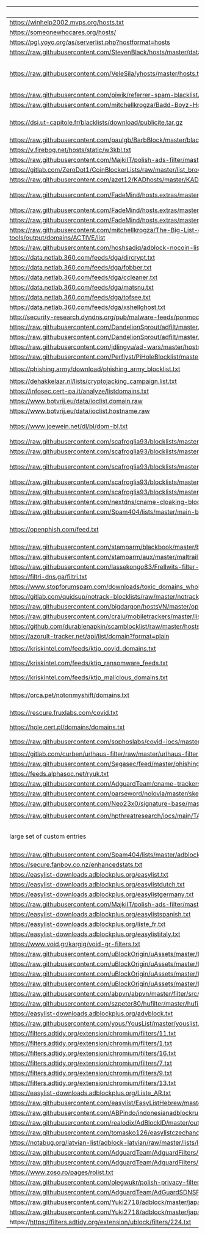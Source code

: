 List Source | Type | Category | Comments
--- | --- | --- | ---
https://winhelp2002.mvps.org/hosts.txt|hostfile|`ads`|
https://someonewhocares.org/hosts/|hostfile|`ads`|
https://pgl.yoyo.org/as/serverlist.php?hostformat=hosts|hostfile|`ads`|
https://raw.githubusercontent.com/StevenBlack/hosts/master/data/StevenBlack/hosts|hostfile|`ads`|
https://raw.githubusercontent.com/VeleSila/yhosts/master/hosts.txt|hostfile|`ads`|Excluding legit license servers
https://raw.githubusercontent.com/piwik/referrer-spam-blacklist/master/spammers.txt|hostfile|`spam`|
https://raw.githubusercontent.com/mitchellkrogza/Badd-Boyz-Hosts/master/hosts|hostfile|`spam`|
https://dsi.ut-capitole.fr/blacklists/download/publicite.tar.gz|hostfile|`ads`|only 'publicite' list
https://raw.githubusercontent.com/paulgb/BarbBlock/master/blacklists/domain-list.txt|hostfile|`ads`|
https://v.firebog.net/hosts/static/w3kbl.txt|hostfile|`ads`|
https://raw.githubusercontent.com/MajkiIT/polish-ads-filter/master/polish-pihole-filters/hostfile.txt|hostfile|`ads`|
https://gitlab.com/ZeroDot1/CoinBlockerLists/raw/master/list_browser.txt|hostfile|`mining`|
https://raw.githubusercontent.com/azet12/KADhosts/master/KADhosts.txt|hostfile|`ads`|
https://raw.githubusercontent.com/FadeMind/hosts.extras/master/add.Spam/hosts|hostfile|`spam` `malware` `phishing`|
https://raw.githubusercontent.com/FadeMind/hosts.extras/master/add.Risk/hosts|hostfile|`malware`|
https://raw.githubusercontent.com/FadeMind/hosts.extras/master/add.Dead/hosts|hostfile|`malware`|
https://raw.githubusercontent.com/mitchellkrogza/The-Big-List-of-Hacked-Malware-Web-Sites/master/.dev-tools/output/domains/ACTIVE/list|hostfile|`malware`|
https://raw.githubusercontent.com/hoshsadiq/adblock-nocoin-list/master/hosts.txt|hostfile|`mining`|
https://data.netlab.360.com/feeds/dga/dircrypt.txt|hostfile|`malware`|
https://data.netlab.360.com/feeds/dga/fobber.txt|hostfile|`malware`|
https://data.netlab.360.com/feeds/dga/ccleaner.txt|hostfile|`malware`|
https://data.netlab.360.com/feeds/dga/matsnu.txt|hostfile|`malware`|
https://data.netlab.360.com/feeds/dga/tofsee.txt|hostfile|`malware`|
https://data.netlab.360.com/feeds/dga/xshellghost.txt|hostfile|`malware`|
http://security-research.dyndns.org/pub/malware-feeds/ponmocup-infected-domains-shadowserver.csv|hostfile|`malware`|
https://raw.githubusercontent.com/DandelionSprout/adfilt/master/NorwegianExperimentalList%20alternate%20versions/NordicFiltersPiHole.txt|hostfile|`ads`|
https://raw.githubusercontent.com/DandelionSprout/adfilt/master/Alternate%20versions%20Anti-Malware%20List/AntiMalwareHosts.txt|hostfile|`malware`|
https://raw.githubusercontent.com/jdlingyu/ad-wars/master/hosts|hostfile|`ads`|
https://raw.githubusercontent.com/Perflyst/PiHoleBlocklist/master/SmartTV.txt|hostfile|`ads`|
https://phishing.army/download/phishing_army_blocklist.txt|hostfile|`malware` `phishing`|
https://dehakkelaar.nl/lists/cryptojacking_campaign.list.txt|hostfile|`mining`|
https://infosec.cert-pa.it/analyze/listdomains.txt|hostfile|`malware`|
https://www.botvrij.eu/data/ioclist.domain.raw|hostfile|`malware`|
https://www.botvrij.eu/data/ioclist.hostname.raw|hostfile|`malware`|
https://www.joewein.net/dl/bl/dom-bl.txt|hostfile|`spam` `malware` `phishing`|
https://raw.githubusercontent.com/scafroglia93/blocklists/master/blocklists-main.txt|hostfile|`malware`|
https://raw.githubusercontent.com/scafroglia93/blocklists/master/blocklists-certego.txt|hostfile|`malware`|
https://raw.githubusercontent.com/scafroglia93/blocklists/master/blocklists-personal.txt|hostfile|`spam` `malware` `phishing`|
https://raw.githubusercontent.com/scafroglia93/blocklists/master/blocklists-unit42-silverterrier.txt|hostfile|`malware`|
https://raw.githubusercontent.com/scafroglia93/blocklists/master/blocklists-unit42-playbook.txt|hostfile|`malware`|
https://raw.githubusercontent.com/nextdns/cname-cloaking-blocklist/master/domains|hostfile|`ads`|
https://raw.githubusercontent.com/Spam404/lists/master/main-blacklist.txt|hostfile|`spam`|
https://openphish.com/feed.txt|hostfile|`malware`|only full domain filters
https://raw.githubusercontent.com/stamparm/blackbook/master/blackbook.txt|hostfile|`ads`|
https://raw.githubusercontent.com/stamparm/aux/master/maltrail-malware-domains.txt|hostfile|`malware`|
https://raw.githubusercontent.com/lassekongo83/Frellwits-filter-lists/master/Frellwits-Swedish-Hosts-File.txt|hostfile|`ads`|
https://filtri-dns.ga/filtri.txt|hostfile|`ads`|
https://www.stopforumspam.com/downloads/toxic_domains_whole.txt|hostfile|`ads`|
https://gitlab.com/quidsup/notrack-blocklists/raw/master/notrack-malware.txt|hostfile|`ads`|
https://raw.githubusercontent.com/bigdargon/hostsVN/master/option/hosts-VN|hostfile|`ads`|
https://raw.githubusercontent.com/craiu/mobiletrackers/master/list.txt|hostfile|`tracking`|
https://github.com/durablenapkin/scamblocklist/raw/master/hosts.txt|hostfile|`phishing`|
https://azorult-tracker.net/api/list/domain?format=plain|hostfiles|`malware`|
https://kriskintel.com/feeds/ktip_covid_domains.txt|hostfile|`phishing` `malware`|
https://kriskintel.com/feeds/ktip_ransomware_feeds.txt|hostfile|`phishing` `malware`|
https://kriskintel.com/feeds/ktip_malicious_domains.txt|hostfile|`phishing` `malware`|
https://orca.pet/notonmyshift/domains.txt|hostfile|`malware` `phishing` `ads`|
https://rescure.fruxlabs.com/covid.txt|hostfile|`phishing` `malware`|
https://hole.cert.pl/domains/domains.txt|hostfile|`phishing` `malware`|
https://raw.githubusercontent.com/sophoslabs/covid-iocs/master/malware_domains.txt|hostfile|`phishing` `malware`|
https://gitlab.com/curben/urlhaus-filter/raw/master/urlhaus-filter-hosts-online.txt|hostfile|`malware`|
https://raw.githubusercontent.com/Segasec/feed/master/phishing-domains.json|json|`phishing`|
https://feeds.alphasoc.net/ryuk.txt|hostfile|`malware`|
https://raw.githubusercontent.com/AdguardTeam/cname-trackers/master/combined_disguised_trackers_justdomains.txt|hostfile|`tracking`|
https://raw.githubusercontent.com/parseword/nolovia/master/skel/hosts-government-malware.txt|hostfile|`malware`|
https://raw.githubusercontent.com/Neo23x0/signature-base/master/iocs/c2-iocs.txt|hostfile|`malware`|
https://raw.githubusercontent.com/hpthreatresearch/iocs/main/TA551/domains.txt|hostfile|`phishing` `malware`|
large set of custom entries|hostfile|`ads` `malware` `spam` `trackers`|
https://raw.githubusercontent.com/Spam404/lists/master/adblock-list.txt|adblock|`ads`|
https://secure.fanboy.co.nz/enhancedstats.txt|adblock|`ads`|
https://easylist-downloads.adblockplus.org/easylist.txt|adblock|`ads`|
https://easylist-downloads.adblockplus.org/easylistdutch.txt|adblock|`ads`|
https://easylist-downloads.adblockplus.org/easylistgermany.txt|adblock|`ads`|
https://raw.githubusercontent.com/MajkiIT/polish-ads-filter/master/polish-adblock-filters/adblock.txt|adblock|`ads`|
https://easylist-downloads.adblockplus.org/easylistspanish.txt|adblock|`ads`|
https://easylist-downloads.adblockplus.org/liste_fr.txt|adblock|`ads`|
https://easylist-downloads.adblockplus.org/easylistitaly.txt|adblock|`ads`|
https://www.void.gr/kargig/void-gr-filters.txt|adblock|`ads`|
https://raw.githubusercontent.com/uBlockOrigin/uAssets/master/filters/badware.txt|adblock|`ads`|
https://raw.githubusercontent.com/uBlockOrigin/uAssets/master/filters/filters.txt|adblock|`ads`|
https://raw.githubusercontent.com/uBlockOrigin/uAssets/master/filters/privacy.txt|adblock|`ads`|
https://raw.githubusercontent.com/uBlockOrigin/uAssets/master/filters/resource-abuse.txt|adblock|`ads`|
https://raw.githubusercontent.com/abpvn/abpvn/master/filter/src/abpvn_general.txt|adblock|`ads`|
https://raw.githubusercontent.com/szpeter80/hufilter/master/hufilter.txt|adblock|`ads`|
https://easylist-downloads.adblockplus.org/advblock.txt|adblock|`ads`|
https://raw.githubusercontent.com/yous/YousList/master/youslist.txt|adblock|`ads`|
https://filters.adtidy.org/extension/chromium/filters/11.txt|adblock|`ads`|
https://filters.adtidy.org/extension/chromium/filters/1.txt|adblock|`ads`|
https://filters.adtidy.org/extension/chromium/filters/16.txt|adblock|`ads`|
https://filters.adtidy.org/extension/chromium/filters/7.txt|adblock|`ads`|
https://filters.adtidy.org/extension/chromium/filters/9.txt|adblock|`ads`|
https://filters.adtidy.org/extension/chromium/filters/13.txt|adblock|`ads`|
https://easylist-downloads.adblockplus.org/Liste_AR.txt|adblock|`ads`|
https://raw.githubusercontent.com/easylist/EasyListHebrew/master/EasyListHebrew.txt|adblock|`ads`|
https://raw.githubusercontent.com/ABPindo/indonesianadblockrules/master/subscriptions/abpindo.txt|adblock|`ads`|
https://raw.githubusercontent.com/realodix/AdBlockID/master/output/adblockid.txt|adblock|`ads`|
https://raw.githubusercontent.com/tomasko126/easylistczechandslovak/master/filters.txt|adblock|`ads`|
https://notabug.org/latvian-list/adblock-latvian/raw/master/lists/latvian-list.txt|adblock|`ads`|
https://raw.githubusercontent.com/AdguardTeam/AdguardFilters/master/SpywareFilter/sections/ing_servers_firstparty.txt|adblock|`tracking`|
https://raw.githubusercontent.com/AdguardTeam/AdguardFilters/master/SpywareFilter/sections/tracking_servers.txt|adblock|`tracking`|
https://www.zoso.ro/pages/rolist.txt|adblock|`ads`|
https://raw.githubusercontent.com/olegwukr/polish-privacy-filters/master/adblock.txt|adblock|`ads`|
https://raw.githubusercontent.com/AdguardTeam/AdGuardSDNSFilter/master/Filters/rules.txt|adblock|`ads`|
https://raw.githubusercontent.com/Yuki2718/adblock/master/japanese/jp-filters.txt|adblock|`ads`|
https://raw.githubusercontent.com/Yuki2718/adblock/master/japanese/jp-annoyances.txt|adblock|`ads`|
https://https://filters.adtidy.org/extension/ublock/filters/224.txt|adblock|`ads`|
